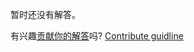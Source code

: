 
暂时还没有解答。

有兴趣[贡献你的解答](https://github.com/BFEdev/BFE.dev-solutions/blob/main/problem/implement-Array-prototype-map_zh.md)吗? [Contribute guidline](https://github.com/BFEdev/BFE.dev-solutions#how-to-contribute)
